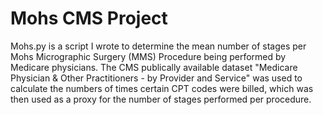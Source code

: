# Mohs CMS Project
 
Mohs.py is a script I wrote to determine the mean number of stages per Mohs Micrographic Surgery (MMS) Procedure being performed by Medicare physicians.
The CMS publically available dataset "Medicare Physician & Other Practitioners - by Provider and Service" was used to calculate the numbers of times certain CPT codes were billed, which was then used as a proxy for the number of stages performed per procedure.
